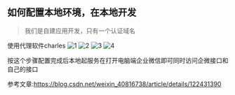 ## 如何配置本地环境，在本地开发

> 我们是自建应用开发，只有一个认证域名

使用代理软件charles
![1](https://cdn.staticaly.com/gh/Justice996/picx-images-hosting@master/image.4e1ns7bmpu00.webp)
![2](https://cdn.staticaly.com/gh/Justice996/picx-images-hosting@master/image.5zapj3tchvc0.webp)
![3](https://cdn.staticaly.com/gh/Justice996/picx-images-hosting@master/image.6zdcmtd9oyw0.webp)
![4](https://cdn.staticaly.com/gh/Justice996/picx-images-hosting@master/image.7e6qantlsvg0.webp)

按这个步骤配置完成后本地起服务在打开电脑端企业微信即可同时访问企微接口和自己的接口



参考文章:<https://blog.csdn.net/weixin_40816738/article/details/122431390>

